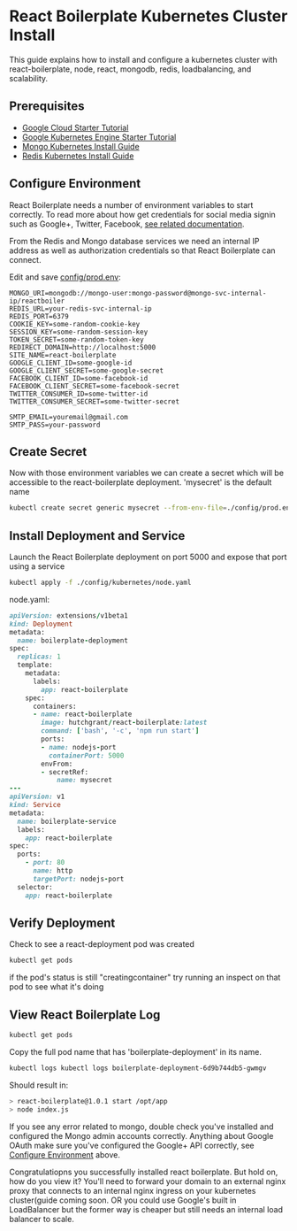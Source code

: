 # React Boilerplate Kubernetes Cluster Install

This guide explains how to install and configure a kubernetes cluster with react-boilerplate, node, react, mongodb, redis, loadbalancing, and scalability.


## Prerequisites

* [Google Cloud Starter Tutorial](https://github.com/hutchgrant/react-boilerplate/blob/master/docs/k8s-google-cloud-starter-tutorial.md)
* [Google Kubernetes Engine Starter Tutorial](https://github.com/hutchgrant/react-boilerplate/blob/master/k8s-google-kubernetes-engine-starter-tutorial.md)
* [Mongo Kubernetes Install Guide](https://github.com/hutchgrant/react-boilerplate/blob/master/docs/k8s-mongo-install-guide.md)
* [Redis Kubernetes Install Guide](https://github.com/hutchgrant/react-boilerplate/blob/master/docs/k8s-redis-install-guide.md)


## Configure Environment

React Boilerplate needs a number of environment variables to start correctly.  To read more about how get credentials for social media signin such as Google+, Twitter, Facebook, [see related documentation](https://github.com/hutchgrant/react-boilerplate/blob/master/docs/README_CONFIG.md).

From the Redis and Mongo database services we need an internal IP address as well as authorization credentials so that React Boilerplate can connect.

Edit and save [config/prod.env](https://raw.githubusercontent.com/hutchgrant/react-boilerplate/master/config/prod.env):
```
MONGO_URI=mongodb://mongo-user:mongo-password@mongo-svc-internal-ip/reactboiler
REDIS_URL=your-redis-svc-internal-ip
REDIS_PORT=6379
COOKIE_KEY=some-random-cookie-key
SESSION_KEY=some-random-session-key
TOKEN_SECRET=some-random-token-key
REDIRECT_DOMAIN=http://localhost:5000
SITE_NAME=react-boilerplate
GOOGLE_CLIENT_ID=some-google-id
GOOGLE_CLIENT_SECRET=some-google-secret
FACEBOOK_CLIENT_ID=some-facebook-id
FACEBOOK_CLIENT_SECRET=some-facebook-secret
TWITTER_CONSUMER_ID=some-twitter-id
TWITTER_CONSUMER_SECRET=some-twitter-secret

SMTP_EMAIL=youremail@gmail.com
SMTP_PASS=your-password
```

## Create Secret

Now with those environment variables we can create a secret which will be accessible to the react-boilerplate deployment.  'mysecret' is the default name
```bash
kubectl create secret generic mysecret --from-env-file=./config/prod.env
```

## Install Deployment and Service

Launch the React Boilerplate deployment on port 5000 and expose that port using a service 

```bash
kubectl apply -f ./config/kubernetes/node.yaml
```

node.yaml:

```ruby
apiVersion: extensions/v1beta1
kind: Deployment
metadata:
  name: boilerplate-deployment
spec:
  replicas: 1
  template:
    metadata:
      labels:
        app: react-boilerplate
    spec:
      containers:
      - name: react-boilerplate
        image: hutchgrant/react-boilerplate:latest
        command: ['bash', '-c', 'npm run start']
        ports:
        - name: nodejs-port
          containerPort: 5000
        envFrom:
        - secretRef:
            name: mysecret
---
apiVersion: v1
kind: Service
metadata:
  name: boilerplate-service
  labels:
    app: react-boilerplate
spec:
  ports:
    - port: 80
      name: http
      targetPort: nodejs-port
  selector:
    app: react-boilerplate

```


## Verify Deployment

Check to see a react-deployment pod was created

```bash
kubectl get pods
```

if the pod's status is still "creatingcontainer"  try running an inspect on that pod to see what it's doing


## View React Boilerplate Log

```bash
kubectl get pods
```

Copy the full pod name that has 'boilerplate-deployment' in its name.

```bash
kubectl logs kubectl logs boilerplate-deployment-6d9b744db5-gwmgv
```

Should result in:
```bash
> react-boilerplate@1.0.1 start /opt/app
> node index.js
```

If you see any error related to mongo, double check you've installed and configured the Mongo admin accounts correctly.  Anything about Google OAuth make sure you've configured the Google+ API correctly, see [Configure Environment](#Configure-Environment) above.


Congratulatiopns you successfully installed react boilerplate. But hold on, how do you view it? You'll need to forward your domain to an external nginx proxy that connects to an internal nginx ingress on your kubernetes cluster(guide coming soon.  OR you could use Google's built in LoadBalancer but the former way is cheaper but still needs an internal load balancer to scale. 

